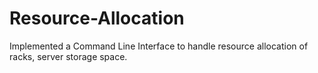 # Resource-Allocation
Implemented a Command Line Interface to handle resource allocation of racks, server storage space.
